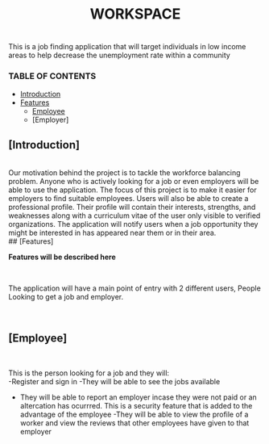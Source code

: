 # <h1 align = "center">WORKSPACE<h1>
This is a job finding application that will target individuals in low income areas  to help decrease the unemployment rate within a community
 
 ### TABLE OF CONTENTS
 - [Introduction](#introduction)
 - [Features](#-features)
    - [Employee](#-employee)
    - [Employer]

 
 
 ## [Introduction] 
 <br>
 Our motivation behind the project is to tackle the workforce balancing problem. Anyone who is 
actively looking for a job or even employers will be able to use the application. The focus of this project 
is to make it easier for employers to find suitable employees. Users will also be able to create a 
professional profile. Their profile will contain their interests, strengths, and weaknesses along with a 
curriculum vitae of the user only visible to verified organizations. The application will notify users 
when a job opportunity they might be interested in has appeared near them or in their area.

 <br>
 ## [Features]
 <br>
 
 **Features will be described here**
 
 <br>

 The application will have a main point of entry with 2 different users, People Looking to get a job and employer.

 <br>

 ## [Employee]
 <br>
 
 This is the person looking for a job and they will:
 <br>
  -Register and sign in
  -They will be able to see the jobs available
  - They will be able to report an employer incase they were not paid or an altercation has ocurrred. This is a security feature that is added to the advantage of the employee
  -They will be able to view the profile of a worker and view the reviews that other employees have given to that employer
